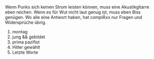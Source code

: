 
Wenn Punks sich keinen Strom leisten können, muss eine Akustikgitarre eben
reichen. Wenn es für Wut nicht laut genug ist, muss eben Biss genügen. Wo alle
eine Antwort haben, hat complÄxx nur Fragen und Widersprüche übrig.

1. montag
2. jung && gebildet
3. prima pazifist
4. Hitler gewählt
5. Letzte Worte
